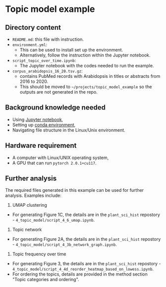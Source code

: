 # Topic model example

## Directory content

- `README.md`: this file with instruction.
- `environment.yml`:
  - This can be used to install set up the environment.
  - Alternatively, follow the instruction within the Jupyter notebook.
- `script_topic_over_time.ipynb`:
  - The Jupyter notebook with the codes needed to run the example.
- `corpus_arabidopsis_16_20.tsv.gz`: 
  - contains PubMed records with Arabidopsis in titles or abstracts from 2016 to 2020.
  - This should be moved to `~/projects/topic_model_example` so the outputs are not generated in the repo. 

## Background knowledge needed

- Using [Jupyter notebook](https://jupyter.org/),
- Setting up [conda environment](https://conda.io/projects/conda/en/latest/user-guide/getting-started.html#managing-python),
- Navigating file structure in the Linux/Unix environment.

## Hardware requirement

- A computer with Linux/UNIX operating system,
- A GPU that can run `pytorch 2.0.1+cu117`.

## Further analysis

The required files generated in this example can be used for further analysis. Examples include:

1. UMAP clustering
  - For generating Figure 1C, the details are in the `plant_sci_hist` repostory - `4_topic_model/script_4_6_umap.ipynb`.
1. Topic network
  - For generating Figure 2A, the details are in the `plant_sci_hist` repostory - `4_topic_model/script_4_3b_network_graph.ipynb`.
1. Topic frequency over time
  - For generating Figure 3, the details are in the `plant_sci_hist` repostory - `4_topic_model/script_4_4d_reorder_heatmap_based_on_lowess.ipynb`.
  - For ordering the topics, details are provided in the method section "Topic categories and ordering". 